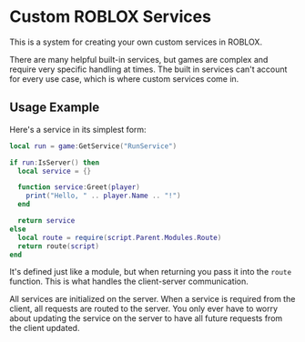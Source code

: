 # Custom ROBLOX Services

This is a system for creating your own custom services in ROBLOX.

There are many helpful built-in services, but games are complex and require very specific handling at times. The built in services can't account for every use case, which is where custom services come in.

## Usage Example

Here's a service in its simplest form:

```lua
local run = game:GetService("RunService")

if run:IsServer() then
  local service = {}

  function service:Greet(player)
    print("Hello, " .. player.Name .. "!")
  end

  return service
else
  local route = require(script.Parent.Modules.Route)
  return route(script)
end
```

It's defined just like a module, but when returning you pass it into the `route` function. This is what handles the client-server communication.

All services are initialized on the server. When a service is required from the client, all requests are routed to the server. You only ever have to worry about updating the service on the server to have all future requests from the client updated.
